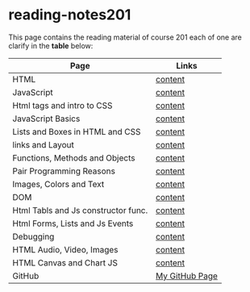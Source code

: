 # reading-notes201

This page contains the reading material of course 201 each of one are clarify in the **table** below:

| Page                                | Links                                                                                    |
| ----------------------------------- | ---------------------------------------------------------------------------------------- |
| HTML                                | [content](https://mohammed-khamees.github.io/reading-notes201/Html)                      |
| JavaScript                          | [content](https://mohammed-khamees.github.io/reading-notes201/Js)                        |
| Html tags and intro to CSS          | [content](https://mohammed-khamees.github.io/reading-notes201/StyleByHtmlAndCSS)         |
| JavaScript Basics                   | [content](https://mohammed-khamees.github.io/reading-notes201/JsBasics)                  |
| Lists and Boxes in HTML and CSS     | [content](https://mohammed-khamees.github.io/reading-notes201/ListsAndBoxs)              |
| links and Layout                    | [content](https://mohammed-khamees.github.io/reading-notes201/LinksandLayout)            |
| Functions, Methods and Objects      | [content](https://mohammed-khamees.github.io/reading-notes201/FunctionsAndmethods)       |
| Pair Programming Reasons            | [content](https://mohammed-khamees.github.io/reading-notes201/pairProgrammingReasons)    |
| Images, Colors and Text             | [content](https://mohammed-khamees.github.io/reading-notes201/imagesColorsAndText)       |
| DOM                                 | [content](https://mohammed-khamees.github.io/reading-notes201/DOM)                       |
| Html Tabls and Js constructor func. | [content](https://mohammed-khamees.github.io/reading-notes201/tablesAndConstructerFunc)  |
| Html Forms, Lists and Js Events     | [content](https://mohammed-khamees.github.io/reading-notes201/htmlFormsListsAndJsEvents) |
| Debugging                           | [content](https://mohammed-khamees.github.io/reading-notes201/handlingError)             |
| HTML Audio, Video, Images           | [content](https://mohammed-khamees.github.io/reading-notes201/audioVideoImages)          |
| HTML Canvas and Chart JS            | [content](https://mohammed-khamees.github.io/reading-notes201/canvasAndChartJs)          |
| GitHub                              | [My GitHub Page](https://github.com/mohammed-khamees)                                    |
